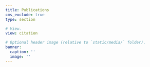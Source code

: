 ```yaml
---
title: Publications
cms_exclude: true
type: section

# View.
view: citation

# Optional header image (relative to `static/media/` folder).
banner:
  caption: ''
  image: ''
---
```

